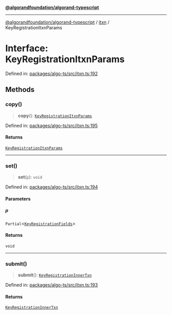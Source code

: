 [**@algorandfoundation/algorand-typescript**](../../../README.md)

***

[@algorandfoundation/algorand-typescript](../../../README.md) / [itxn](../README.md) / KeyRegistrationItxnParams

# Interface: KeyRegistrationItxnParams

Defined in: [packages/algo-ts/src/itxn.ts:192](https://github.com/algorandfoundation/puya-ts/blob/14c9827d80da81ff08b4923e997ba22be04aa0db/packages/algo-ts/src/itxn.ts#L192)

## Methods

### copy()

> **copy**(): [`KeyRegistrationItxnParams`](KeyRegistrationItxnParams.md)

Defined in: [packages/algo-ts/src/itxn.ts:195](https://github.com/algorandfoundation/puya-ts/blob/14c9827d80da81ff08b4923e997ba22be04aa0db/packages/algo-ts/src/itxn.ts#L195)

#### Returns

[`KeyRegistrationItxnParams`](KeyRegistrationItxnParams.md)

***

### set()

> **set**(`p`): `void`

Defined in: [packages/algo-ts/src/itxn.ts:194](https://github.com/algorandfoundation/puya-ts/blob/14c9827d80da81ff08b4923e997ba22be04aa0db/packages/algo-ts/src/itxn.ts#L194)

#### Parameters

##### p

`Partial`\<[`KeyRegistrationFields`](KeyRegistrationFields.md)\>

#### Returns

`void`

***

### submit()

> **submit**(): [`KeyRegistrationInnerTxn`](KeyRegistrationInnerTxn.md)

Defined in: [packages/algo-ts/src/itxn.ts:193](https://github.com/algorandfoundation/puya-ts/blob/14c9827d80da81ff08b4923e997ba22be04aa0db/packages/algo-ts/src/itxn.ts#L193)

#### Returns

[`KeyRegistrationInnerTxn`](KeyRegistrationInnerTxn.md)

